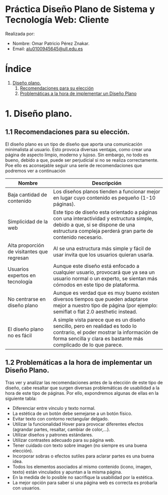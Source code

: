 
# Práctica Diseño Plano de Sistema y Tecnología Web: Cliente

Realizada por:
  - Nombre: Omar Patricio Pérez Znakar.
  - Email: alu0100945645@ull.edu.es

# Índice   
1. [Diseño plano.](#id1)
    1.  [Recomendaciones para su elección](#id2)
    2. [Problemáticas a la hora de implementar un Diseño Plano ](#id3)


# 1.	Diseño plano.<a name="id1"></a>
## 1.1 Recomendaciones para su elección.<a name="id2"></a>

El diseño plano es un tipo de diseño que aporta una comunicación minimalista al usuario. Esto provoca diversas ventajas, como crear una página de aspecto limpio, moderno y lujoso. Sin embargo, no todo es bueno, debido a que, puede ser perjudicial si no se realiza correctamente. Poe ello es aconsejable seguir una serie de recomendaciones que podremos ver a continuación

Nombre | Descripción
-- | --
Baja cantidad de contenido | Los diseños planos tienden a funcionar mejor en lugar cuyo contenido es pequeño (1-10 páginas).
Simplicidad de la web | Este tipo de diseño esta orientado a páginas con una interactividad y estructura simple, debido a que, si se dispone de una estructura compleja perderá gran parte de contenido necesario.
Alta proporción de visitantes que regresan | Al se una estructura más simple y fácil de usar invita que los usuarios quieran usarla.
Usuarios expertos en tecnología | Aunque este diseño está enfocado a cualquier usuario, provocará que ya sea un usuario normal o un experto, se sientan más cómodos en este tipo de plataforma.
No centrarse en diseño plano | Aunque es verdad que es muy bueno existen diversos tiempos que pueden adaptarse mejor a nuestro tipo de página (por ejemplo: semiflat  o  flat 2.0 aesthetic instead.
El diseño plano no es fácil | A simple vista parece que es un diseño sencillo, pero en realidad es todo lo contrario, el poder mostrar la información de forma sencilla y clara es bastante más complicado de lo que parece.

## 1.2 Problemáticas a la hora de implementar un Diseño Plano.<a name="id3"></a>
Tras ver y analizar las recomendaciones antes de la elección de este tipo de diseño, cabe resaltar que surgen diversas problemáticas de usabilidad a la hora de este tipo de páginas. Por ello, expondremos algunas de ellas en la siguiente tabla:
- Diferenciar entre vínculo y texto normal.
- La estética de un botón debe semejarse a un botón físico.
- Evitar texto con contorno rectangular delgado.
- Utilizar la funcionalidad Hover para provocar diferentes efectos (agrandar partes, resaltar, cambiar de color,…).
- Utilizar diseños y patrones estándares.
- Utilizar contrastes adecuado para su página web.
- Tener cuidado con texto sobre imagen (no siempre es una buena elección).
- Incorporar sobras o efectos sutiles para aclarar partes es una buena idea.
- Todos los elementos asociados al mismo contenido (icono, imagen, texto) están vinculados y apuntan a la misma página.
- En la medida de lo posible no sacrifique la usabilidad por la estética.
- La mejor opción para saber si una página web es correcta es probarla con usuarios.
